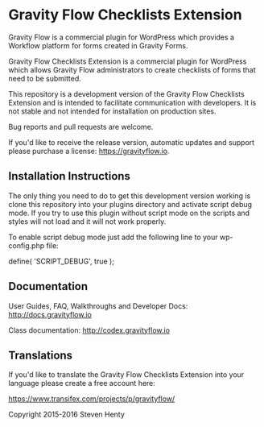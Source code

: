 Gravity Flow Checklists Extension
==============================

Gravity Flow is a commercial plugin for WordPress which provides a Workflow platform for forms created in Gravity Forms.

Gravity Flow Checklists Extension is a commercial plugin for WordPress which allows Gravity Flow administrators to create checklists of forms that need to be submitted.

This repository is a development version of the Gravity Flow Checklists Extension and is intended to facilitate communication with developers. It is not stable and not intended for installation on production sites.

Bug reports and pull requests are welcome.

If you'd like to receive the release version, automatic updates and support please purchase a license: https://gravityflow.io.


## Installation Instructions
The only thing you need to do to get this development version working is clone this repository into your plugins directory and activate script debug mode. If you try to use this plugin without script mode on the scripts and styles will not load and it will not work properly.

To enable script debug mode just add the following line to your wp-config.php file:

define( 'SCRIPT_DEBUG', true );

## Documentation
User Guides, FAQ, Walkthroughs and Developer Docs: http://docs.gravityflow.io

Class documentation: http://codex.gravityflow.io

## Translations
If you'd like to translate the Gravity Flow Checklists Extension into your language please create a free account here:

https://www.transifex.com/projects/p/gravityflow/




Copyright 2015-2016 Steven Henty
